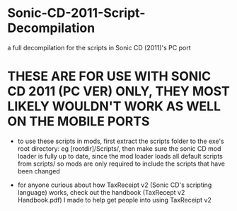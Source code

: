 # Sonic-CD-2011-Script-Decompilation

a full decompilation for the scripts in Sonic CD (2011)'s PC port

# THESE ARE FOR USE WITH SONIC CD 2011 (PC VER) ONLY, THEY MOST LIKELY WOULDN'T WORK AS WELL ON THE MOBILE PORTS

- to use these scripts in mods, first extract the scripts folder to the exe's root directory: eg [rootdir]/Scripts/, then make sure the sonic CD mod loader is fully up to date, since the mod loader loads all default scripts from scripts/ so mods are only required to include the scripts that have been changed

- for anyone curious about how TaxReceipt v2 (Sonic CD's scripting language) works, check out the handbook (TaxRecept v2 Handbook.pdf) I made to help get people into using TaxReceipt v2
